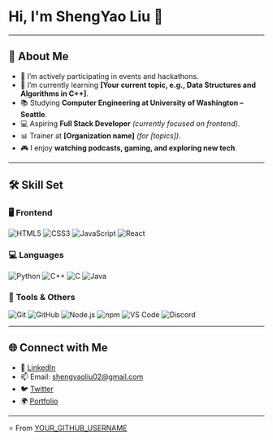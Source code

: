 # Hi, I'm ShengYao Liu 👋

---

## 👤 About Me

- 🔭 I’m actively participating in events and hackathons.
- 🌱 I’m currently learning **[Your current topic, e.g., Data Structures and Algorithms in C++]**.
- 📚 Studying **Computer Engineering at University of Washington – Seattle**.
- 💻 Aspiring **Full Stack Developer** *(currently focused on frontend)*.
- 📊 Trainer at **[Organization name]** *(for [topics])*.
- 🎮 I enjoy **watching podcasts, gaming, and exploring new tech**.

---

## 🛠️ Skill Set

### 🖥️ Frontend
![HTML5](https://img.shields.io/badge/HTML5-E34F26?logo=html5&logoColor=white)
![CSS3](https://img.shields.io/badge/CSS3-1572B6?logo=css3&logoColor=white)
![JavaScript](https://img.shields.io/badge/JavaScript-F7DF1E?logo=javascript&logoColor=black)
![React](https://img.shields.io/badge/React-61DAFB?logo=react&logoColor=black)

### 💻 Languages
![Python](https://img.shields.io/badge/Python-3776AB?logo=python&logoColor=white)
![C++](https://img.shields.io/badge/C++-00599C?logo=cplusplus&logoColor=white)
![C](https://img.shields.io/badge/C-A8B9CC?logo=c&logoColor=black)
![Java](https://img.shields.io/badge/Java-007396?logo=java&logoColor=white)

### 🧰 Tools & Others
![Git](https://img.shields.io/badge/Git-F05032?logo=git&logoColor=white)
![GitHub](https://img.shields.io/badge/GitHub-181717?logo=github&logoColor=white)
![Node.js](https://img.shields.io/badge/Node.js-339933?logo=node.js&logoColor=white)
![npm](https://img.shields.io/badge/npm-CB3837?logo=npm&logoColor=white)
![VS Code](https://img.shields.io/badge/VS%20Code-007ACC?logo=visual-studio-code&logoColor=white)
![Discord](https://img.shields.io/badge/Discord-5865F2?logo=discord&logoColor=white)

---

## 🌐 Connect with Me

- 💼 [LinkedIn](https://www.linkedin.com/in/yourprofile/)
- 📫 Email: [shengyaoliu02@gmail.com](mailto:shengyaoliu02@gmail.com)
- 🐦 [Twitter](https://twitter.com/yourhandle)
- 🌍 [Portfolio](https://your-portfolio-site.com)

---

⭐️ From [YOUR_GITHUB_USERNAME](https://github.com/YOUR_GITHUB_USERNAME)
